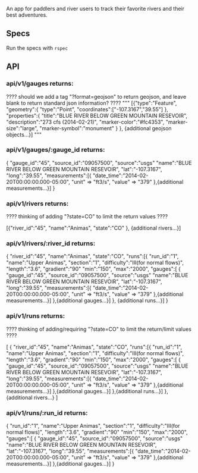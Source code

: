 An app for paddlers and river users to track their favorite rivers and their
best adventures.

## Specs
Run the specs with `rspec`

## API

### api/v1/gauges returns:
????  should we add a tag "?format=geojson" to return geojson, and leave blank to return standard json information? ????
"""
[{"type":"Feature",
	"geometry":{
		"type":"Point",
		"coordinates":["-107.3167","39.55"]
		},
	"properties":{
		"title":"BLUE RIVER BELOW GREEN MOUNTAIN RESEVOIR",
		"description":"273 cfs (2014-02-21)",
		"marker-color":"#fc4353",
		"marker-size":"large",
		"marker-symbol":"monument"
		}
	},
	{additional geojson objects...}]
"""
### api/v1/gauges/:gauge_id returns:

{
	"gauge_id":"45",
	"source_id":"09057500",
	"source":"usgs"
	"name":"BLUE RIVER BELOW GREEN MOUNTAIN RESEVOIR",
	"lat":"-107.3167",
	"long":"39.55",
	"measurements":[{
    "date_time":"2014-02-20T00:00:00.000-05:00",
    "unit" => "ft3/s",
    "value" => "379"
  },{additional measurements...}]
}

### api/v1/rivers returns:
???? thinking of adding "?state=CO" to limit the return values ????

[{"river_id":"45",
	"name":"Animas",
	"state":"CO"
	},
	{additional rivers...}]

### api/v1/rivers/:river_id returns:

{
	"river_id":"45",
	"name":"Animas",
	"state":"CO",
	"runs":[{
		"run_id":"1",
		"name":"Upper Animas",
		"section":"1",
		"difficulty":"III(for normal flows)",
		"length":"3.6",
		"gradient":"90"
		"min":"150",
		"max":"2000",
		"gauges":[
		{	"gauge_id":"45",
			"source_id":"09057500",
			"source":"usgs"
			"name":"BLUE RIVER BELOW GREEN MOUNTAIN RESEVOIR",
			"lat":"-107.3167",
			"long":"39.55",
			"measurements":[{
		    "date_time":"2014-02-20T00:00:00.000-05:00",
		    "unit" => "ft3/s",
		    "value" => "379"
		  },{additional measurements...}]
		},{additional gauges...}]
	},
	{additional runs...}]
}

### api/v1/runs returns:
???? thinking of adding/requiring "?state=CO" to limit the return/limit values ????

[
	{	"river_id":"45",
		"name":"Animas",
		"state":"CO",
		"runs":[{
			"run_id":"1",
			"name":"Upper Animas",
			"section":"1",
			"difficulty":"III(for normal flows)",
			"length":"3.6",
			"gradient":"90"
			"min":"150",
			"max":"2000",
			"gauges":[
			{	"gauge_id":"45",
				"source_id":"09057500",
				"source":"usgs"
				"name":"BLUE RIVER BELOW GREEN MOUNTAIN RESEVOIR",
				"lat":"-107.3167",
				"long":"39.55",
				"measurements":[{
			    "date_time":"2014-02-20T00:00:00.000-05:00",
			    "unit" => "ft3/s",
			    "value" => "379"
			  },{additional measurements...}]
			},{additional gauges...}]
		},{additional runs...}]
	},{additional rivers...}
]

### api/v1/runs/:run_id returns:

{
	"run_id":"1",
	"name":"Upper Animas",
	"section":"1",
	"difficulty":"III(for normal flows)",
	"length":"3.6",
	"gradient":"90"
	"min":"150",
	"max":"2000",
	"gauges":[
	{	"gauge_id":"45",
		"source_id":"09057500",
		"source":"usgs"
		"name":"BLUE RIVER BELOW GREEN MOUNTAIN RESEVOIR",
		"lat":"-107.3167",
		"long":"39.55",
		"measurements":[{
	    "date_time":"2014-02-20T00:00:00.000-05:00",
	    "unit" => "ft3/s",
	    "value" => "379"
	  },{additional measurements...}]
	},{additional gauges...}]
}
